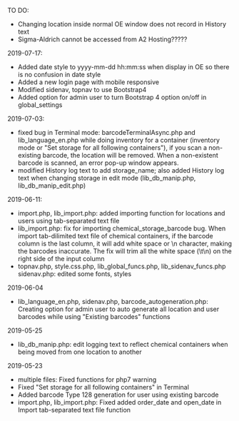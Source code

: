 TO DO:
- Changing location inside normal OE window does not record in History text
- Sigma-Aldrich cannot be accessed from A2 Hosting?????


2019-07-17:
- Added date style to yyyy-mm-dd hh:mm:ss when display in OE so there is no confusion in date style
- Added a new login page with mobile responsive
- Modified sidenav, topnav to use Bootstrap4
- Added option for admin user to turn Bootstrap 4 option on/off in global_settings


2019-07-03:
- fixed bug in Terminal mode: barcodeTerminalAsync.php and lib_language_en.php
        while doing inventory for a container (inventory mode or "Set storage 
        for all following containers"), if you scan a non-existing barcode, 
        the location will be removed. When a non-existent barcode is scanned,
        an error pop-up window appears.
- modified History log text to add storage_name; also added History log text
        when changing storage in edit mode (lib_db_manip.php, lib_db_manip_edit.php)


2019-06-11:
- import.php, lib_import.php: added importing function for locations and
        users using tab-separated text file
- lib_import.php: fix for importing chemical_storage_barcode bug. 
        When import tab-dilimited text file of chemical containers, if the
        barcode column is the last column, it will add white space or \n
        character, making the barcodes inaccurate. The fix will trim all the
        white space (\t\n) on the right side of the input column
- topnav.php, style.css.php, lib_global_funcs.php, lib_sidenav_funcs.php
        sidenav.php: edited some fonts, styles


2019-06-04
- lib_language_en.php, sidenav.php, barcode_autogeneration.php: 
        Creating option for admin user to auto generate all location and 
        user barcodes while using "Existing barcodes" functions


2019-05-25
- lib_db_manip.php: edit logging text to reflect chemical containers when 
    being moved from one location to another


2019-05-23
- multiple files: Fixed functions for php7 warning
- Fixed "Set storage for all following containers" in Terminal
- Added barcode Type 128 generation for user using existing barcode
- import.php, lib_import.php: Fixed added order_date and open_date in 
        Import tab-separated text file function
